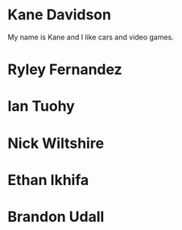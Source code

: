 # Kane Davidson 

My name is Kane and I like cars and video games.

# Ryley Fernandez

# Ian Tuohy

# Nick Wiltshire

# Ethan Ikhifa

# Brandon Udall
